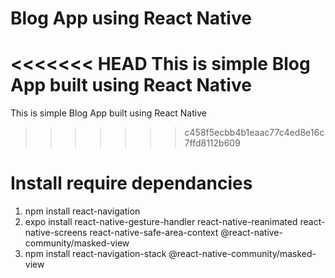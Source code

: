 # Blog App using React Native
<<<<<<< HEAD
    This is simple Blog App built using React Native
=======
This is simple Blog App built using React Native
>>>>>>> c458f5ecbb4b1eaac77c4ed8e16c7ffd8112b609

# Install require dependancies

1. npm install react-navigation
2. expo install react-native-gesture-handler react-native-reanimated react-native-screens react-native-safe-area-context @react-native-community/masked-view
3. npm install react-navigation-stack @react-native-community/masked-view
